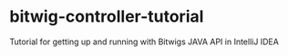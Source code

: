 # bitwig-controller-tutorial
Tutorial for getting up and running with Bitwigs JAVA API in IntelliJ IDEA
